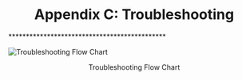 <center><h1>Appendix C: Troubleshooting</h1></center>
*********************************************

![Troubleshooting Flow Chart](/res/TroubleshootingFlowchart.png)
<center>Troubleshooting Flow Chart
